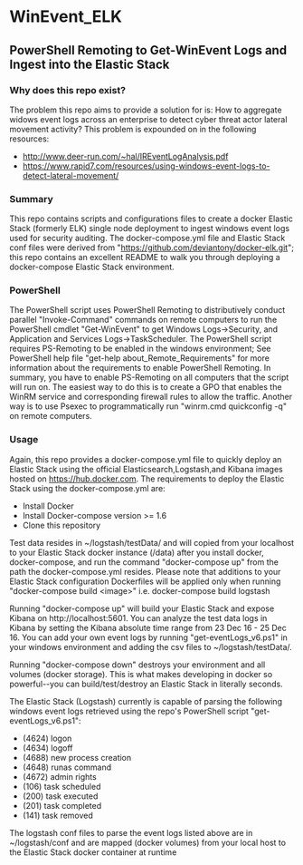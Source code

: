 # WinEvent_ELK
## PowerShell Remoting to Get-WinEvent Logs and Ingest into the Elastic Stack

### Why does this repo exist? 
The problem this repo aims to provide a solution for is: How to aggregate widows event logs across an enterprise to detect cyber threat actor lateral movement activity?  This problem is expounded on in the following resources:
* http://www.deer-run.com/~hal/IREventLogAnalysis.pdf
* https://www.rapid7.com/resources/using-windows-event-logs-to-detect-lateral-movement/

### Summary
This repo contains scripts and configurations files to create a docker Elastic Stack (formerly ELK) single node deployment to ingest windows event logs used for security auditing.
The docker-compose.yml file and Elastic Stack conf files were derived from "https://github.com/deviantony/docker-elk.git"; this repo contains an excellent README to walk 
you through deploying a docker-compose Elastic Stack environment.

### PowerShell
The PowerShell script uses PowerShell Remoting to distributively conduct parallel "Invoke-Command" commands on remote computers to run the PowerShell cmdlet "Get-WinEvent" to get Windows Logs->Security, and
Application and Services Logs->TaskScheduler.  The PowerShell script requires PS-Remoting to be enabled in the windows environment; See PowerShell help file "get-help about_Remote_Requirements" for more information about
the requirements to enable PowerShell Remoting.  In summary, you have to enable PS-Remoting on all computers that the script will run on.  The easiest way to do this is to create a GPO that enables the WinRM service and 
corresponding firewall rules to allow the traffic.  Another way is to use Psexec to programmatically run "winrm.cmd quickconfig -q" on remote computers.

### Usage
Again, this repo provides a docker-compose.yml file to quickly deploy an Elastic Stack using the official Elasticsearch,Logstash,and Kibana images hosted on https://hub.docker.com.  The requirements to deploy the Elastic Stack using the
docker-compose.yml are:
* Install Docker
* Install Docker-compose version >= 1.6
* Clone this repository

Test data resides in ~/logstash/testData/ and will copied from your localhost to your Elastic Stack docker instance (/data) after you install docker, docker-compose, and run the command "docker-compose up" from the path the docker-compose.yml resides.  Please note that additions to 
your Elastic Stack configuration Dockerfiles will be applied only when running "docker-compose build \<image\>" i.e. docker-compose build logstash

Running "docker-compose up" will build your Elastic Stack and expose Kibana on http://localhost:5601.  You can analyze the test data logs in Kibana by setting the Kibana absolute time range from 23 Dec 16 - 25 Dec 16.  You can add your own event logs
by running "get-eventLogs_v6.ps1" in your windows environment and adding the csv files to ~/logstash/testData/.

Running "docker-compose down" destroys your environment and all volumes (docker storage).  This is what makes developing in docker so powerful--you can build/test/destroy an Elastic Stack in literally seconds.

The Elastic Stack (Logstash) currently is capable of parsing the following windows event logs retrieved using the repo's PowerShell script "get-eventLogs_v6.ps1":
- (4624) logon
- (4634) logoff
- (4688) new process creation
- (4648) runas command
- (4672) admin rights
- (106) task scheduled
- (200) task executed
- (201) task completed
- (141) task removed

The logstash conf files to parse the event logs listed above are in ~/logstash/conf and are mapped (docker volumes) from your local host to the Elastic Stack docker container at runtime

